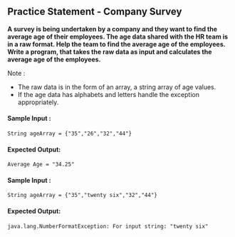 ## Practice Statement - Company Survey

**A survey is being undertaken by a company and they want to find the average age of their employees.
The age data shared with the HR team is in a raw format. Help the team to find the average age of the employees.
Write a program, that takes the raw data as input and calculates the average age of the employees.**

Note :
- The raw data is in the form of an array, a string array of age values.
- If the age data has alphabets and letters handle the exception appropriately.


#### Sample Input :
    String ageArray = {"35","26","32","44"}

#### Expected Output:
    Average Age = "34.25"

#### Sample Input :
    String ageArray = {"35","twenty six","32","44"}

#### Expected Output:
    java.lang.NumberFormatException: For input string: "twenty six"
